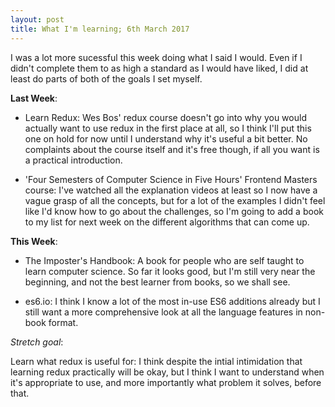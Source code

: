 ```yaml
---
layout: post
title: What I'm learning; 6th March 2017
---
```


I was a lot more sucessful this week doing what I said I would. Even if I didn't complete them to as high a standard as I would have liked, I did at least do parts of both of the goals I set myself.

__Last Week__:

- Learn Redux: Wes Bos' redux course doesn't go into why you would actually want to use redux in the first place at all, so I think I'll put this one on hold for now until I understand why it's useful a bit better. No complaints about the course itself and it's free though, if all you want is a practical introduction.

- 'Four Semesters of Computer Science in Five Hours' Frontend Masters course: I've watched all the explanation videos at least so I now have a vague grasp of all the concepts, but for a lot of the examples I didn't feel like I'd know how to go about the challenges, so I'm going to add a book to my list for next week on the different algorithms that can come up.

__This Week__:

- The Imposter's Handbook: A book for people who are self taught to learn computer science. So far it looks good, but I'm still very near the beginning, and not the best learner from books, so we shall see. 

- es6.io: I think I know a lot of the most in-use ES6 additions already but I still want a more comprehensive look at all the language features in non-book format. 

_Stretch goal_: 

Learn what redux is useful for: I think despite the intial intimidation that learning redux practically will be okay, but I think I want to understand when it's appropriate to use, and more importantly what problem it solves, before that.
